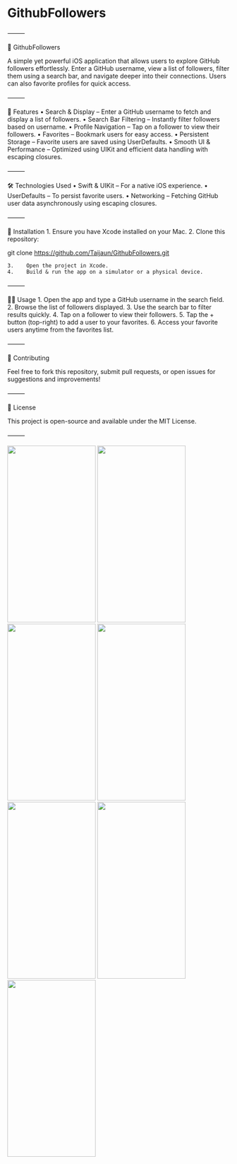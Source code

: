 # GithubFollowers
⸻

📌 GithubFollowers

A simple yet powerful iOS application that allows users to explore GitHub followers effortlessly. Enter a GitHub username, view a list of followers, filter them using a search bar, and navigate deeper into their connections. Users can also favorite profiles for quick access.

⸻

🚀 Features
    •    Search & Display – Enter a GitHub username to fetch and display a list of followers.
    •    Search Bar Filtering – Instantly filter followers based on username.
    •    Profile Navigation – Tap on a follower to view their followers.
    •    Favorites – Bookmark users for easy access.
    •    Persistent Storage – Favorite users are saved using UserDefaults.
    •    Smooth UI & Performance – Optimized using UIKit and efficient data handling with escaping closures.

⸻

🛠 Technologies Used
    •    Swift & UIKit – For a native iOS experience.
    •    UserDefaults – To persist favorite users.
    •    Networking – Fetching GitHub user data asynchronously using escaping closures.

⸻

📲 Installation
    1.    Ensure you have Xcode installed on your Mac.
    2.    Clone this repository:

git clone https://github.com/Taijaun/GithubFollowers.git


    3.    Open the project in Xcode.
    4.    Build & run the app on a simulator or a physical device.

⸻

🏃‍♂️ Usage
    1.    Open the app and type a GitHub username in the search field.
    2.    Browse the list of followers displayed.
    3.    Use the search bar to filter results quickly.
    4.    Tap on a follower to view their followers.
    5.    Tap the + button (top-right) to add a user to your favorites.
    6.    Access your favorite users anytime from the favorites list.

⸻

🎯 Contributing

Feel free to fork this repository, submit pull requests, or open issues for suggestions and improvements!

⸻

📄 License

This project is open-source and available under the MIT License.

⸻

<img src="https://github.com/user-attachments/assets/196921db-a209-436d-a8ab-002814e7e044" width="200" height = "400">
<img src = "https://github.com/user-attachments/assets/0b2040c6-7972-4773-81ac-2faefc99b827" width="200" height = "400">
<img src = "https://github.com/user-attachments/assets/082e41d8-89c3-46dd-b742-5f7889a60a32" width = "200" height = "400">
<img src = "https://github.com/user-attachments/assets/07084dca-55c5-47fa-9de4-dae72a7c7c05" width = "200" height = "400">
<img src = "https://github.com/user-attachments/assets/162de010-48cd-4d66-b59a-d852045c1d4b" width = "200" height = "400">
<img src = "https://github.com/user-attachments/assets/dd62f15d-a99a-4f56-907f-e35a1daf47cf" width = "200" height = "400">
<img src = "https://github.com/user-attachments/assets/10649d41-7a51-4f86-97ac-79ca861222cc" width ="200" height="400">

